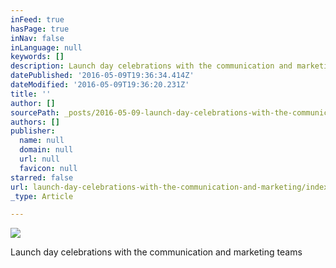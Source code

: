 ```yaml
---
inFeed: true
hasPage: true
inNav: false
inLanguage: null
keywords: []
description: Launch day celebrations with the communication and marketing teams
datePublished: '2016-05-09T19:36:34.414Z'
dateModified: '2016-05-09T19:36:20.231Z'
title: ''
author: []
sourcePath: _posts/2016-05-09-launch-day-celebrations-with-the-communication-and-marketing.md
authors: []
publisher:
  name: null
  domain: null
  url: null
  favicon: null
starred: false
url: launch-day-celebrations-with-the-communication-and-marketing/index.html
_type: Article

---
```

![](https://the-grid-user-content.s3-us-west-2.amazonaws.com/e0b25f94-85ab-4789-b546-b052a9cd105d.jpg)

Launch day celebrations with the communication and marketing teams